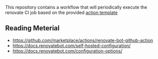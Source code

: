 This repository contains a workflow that will periodically execute the renovate CI job based on the provided [action template](https://github.com/renovatebot/github-action/tree/main)

## Reading Meterial
- https://github.com/marketplace/actions/renovate-bot-github-action
- https://docs.renovatebot.com/self-hosted-configuration/
- https://docs.renovatebot.com/configuration-options/

